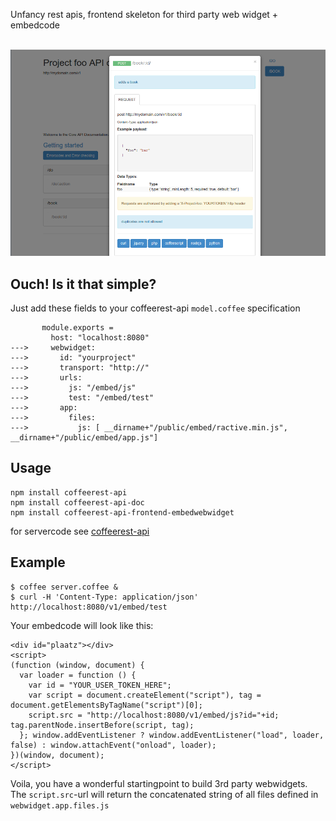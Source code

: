 Unfancy rest apis, frontend skeleton for third party web widget + embedcode

<img alt="" src="https://github.com/coderofsalvation/coffeerest-api/raw/master/coffeerest.png" width="20%" />


<img alt="" src="https://raw.githubusercontent.com/coderofsalvation/coffeerest-api-doc/master/screenshot.png"/>

## Ouch! Is it that simple?

Just add these fields to your coffeerest-api `model.coffee` specification 

           module.exports = 
             host: "localhost:8080"
    --->     webwidget:
    --->       id: "yourproject"
    --->       transport: "http://"
    --->       urls:
    --->         js: "/embed/js"
    --->         test: "/embed/test"
    --->       app:
    --->         files:
    --->           js: [ __dirname+"/public/embed/ractive.min.js", __dirname+"/public/embed/app.js"]

## Usage 

    npm install coffeerest-api
    npm install coffeerest-api-doc
    npm install coffeerest-api-frontend-embedwebwidget

for servercode see [coffeerest-api](https://www.npmjs.com/package/coffeerest-api)

## Example

    $ coffee server.coffee &
    $ curl -H 'Content-Type: application/json' http://localhost:8080/v1/embed/test 

Your embedcode will look like this:

    <div id="plaatz"></div> 
    <script>
    (function (window, document) {
      var loader = function () {
        var id = "YOUR_USER_TOKEN_HERE";
        var script = document.createElement("script"), tag = document.getElementsByTagName("script")[0];
        script.src = "http://localhost:8080/v1/embed/js?id="+id; tag.parentNode.insertBefore(script, tag);
      }; window.addEventListener ? window.addEventListener("load", loader, false) : window.attachEvent("onload", loader);
    })(window, document);
    </script>

Voila, you have a wonderful startingpoint to build 3rd party webwidgets.
The `script.src`-url will return the concatenated string of all files defined in `webwidget.app.files.js`
